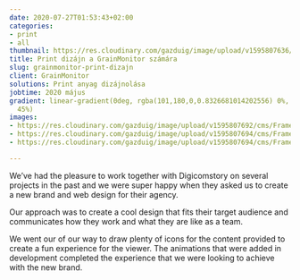 ```yaml
---
date: 2020-07-27T01:53:43+02:00
categories:
- print
- all
thumbnail: https://res.cloudinary.com/gazduig/image/upload/v1595807636/cms/Frame_20_psq9un.webp
title: Print dizájn a GrainMonitor számára
slug: grainmonitor-print-dizajn
client: GrainMonitor
solutions: Print anyag dizájnolása
jobtime: 2020 május
gradient: linear-gradient(0deg, rgba(101,180,0,0.8326681014202556) 0%, rgba(53,149,130,0)
  45%)
images:
- https://res.cloudinary.com/gazduig/image/upload/v1595807692/cms/Frame_20_y5d2yo.webp
- https://res.cloudinary.com/gazduig/image/upload/v1595807694/cms/Frame_19_mgx0ey.webp
- https://res.cloudinary.com/gazduig/image/upload/v1595807694/cms/Frame_18_axvzco.webp

---
```

We’ve had the pleasure to work together with Digicomstory on several projects in the past and we were super happy when they asked us to create a new brand and web design for their agency.

Our approach was to create a cool design that fits their target audience and communicates how they work and what they are like as a team.

We went our of our way to draw plenty of icons for the content provided to create a fun experience for the viewer. The animations that were added in development completed the experience that we were looking to achieve with the new brand.
